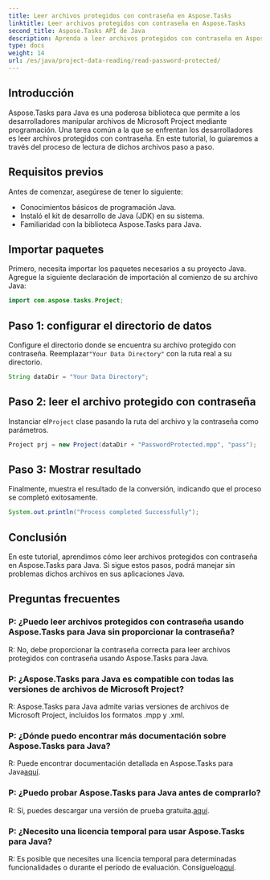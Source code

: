 ```yaml
---
title: Leer archivos protegidos con contraseña en Aspose.Tasks
linktitle: Leer archivos protegidos con contraseña en Aspose.Tasks
second_title: Aspose.Tasks API de Java
description: Aprenda a leer archivos protegidos con contraseña en Aspose.Tasks para Java sin esfuerzo con una guía paso a paso en este tutorial.
type: docs
weight: 14
url: /es/java/project-data-reading/read-password-protected/
---
```

## Introducción
Aspose.Tasks para Java es una poderosa biblioteca que permite a los desarrolladores manipular archivos de Microsoft Project mediante programación. Una tarea común a la que se enfrentan los desarrolladores es leer archivos protegidos con contraseña. En este tutorial, lo guiaremos a través del proceso de lectura de dichos archivos paso a paso.
## Requisitos previos
Antes de comenzar, asegúrese de tener lo siguiente:
- Conocimientos básicos de programación Java.
- Instaló el kit de desarrollo de Java (JDK) en su sistema.
- Familiaridad con la biblioteca Aspose.Tasks para Java.

## Importar paquetes
Primero, necesita importar los paquetes necesarios a su proyecto Java. Agregue la siguiente declaración de importación al comienzo de su archivo Java:
```java
import com.aspose.tasks.Project;
```
## Paso 1: configurar el directorio de datos
Configure el directorio donde se encuentra su archivo protegido con contraseña. Reemplazar`"Your Data Directory"` con la ruta real a su directorio.
```java
String dataDir = "Your Data Directory";
```
## Paso 2: leer el archivo protegido con contraseña
 Instanciar el`Project` clase pasando la ruta del archivo y la contraseña como parámetros.
```java
Project prj = new Project(dataDir + "PasswordProtected.mpp", "pass");
```
## Paso 3: Mostrar resultado
Finalmente, muestra el resultado de la conversión, indicando que el proceso se completó exitosamente.
```java
System.out.println("Process completed Successfully");
```

## Conclusión
En este tutorial, aprendimos cómo leer archivos protegidos con contraseña en Aspose.Tasks para Java. Si sigue estos pasos, podrá manejar sin problemas dichos archivos en sus aplicaciones Java.
## Preguntas frecuentes
### P: ¿Puedo leer archivos protegidos con contraseña usando Aspose.Tasks para Java sin proporcionar la contraseña?
R: No, debe proporcionar la contraseña correcta para leer archivos protegidos con contraseña usando Aspose.Tasks para Java.
### P: ¿Aspose.Tasks para Java es compatible con todas las versiones de archivos de Microsoft Project?
R: Aspose.Tasks para Java admite varias versiones de archivos de Microsoft Project, incluidos los formatos .mpp y .xml.
### P: ¿Dónde puedo encontrar más documentación sobre Aspose.Tasks para Java?
R: Puede encontrar documentación detallada en Aspose.Tasks para Java[aquí](https://reference.aspose.com/tasks/java/).
### P: ¿Puedo probar Aspose.Tasks para Java antes de comprarlo?
 R: Sí, puedes descargar una versión de prueba gratuita.[aquí](https://releases.aspose.com/).
### P: ¿Necesito una licencia temporal para usar Aspose.Tasks para Java?
 R: Es posible que necesites una licencia temporal para determinadas funcionalidades o durante el período de evaluación. Consíguelo[aquí](https://purchase.aspose.com/temporary-license/).